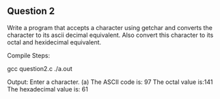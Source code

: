 ## Question 2

Write a program that accepts a character using getchar and converts the character to its ascii decimal equivalent. Also convert this character to its octal and hexidecimal equivalent. 

Compile Steps:

gcc question2.c
./a.out

Output:
Enter a character.
(a)
The ASCII code is: 97
The octal value is:141
The hexadecimal value is: 61

